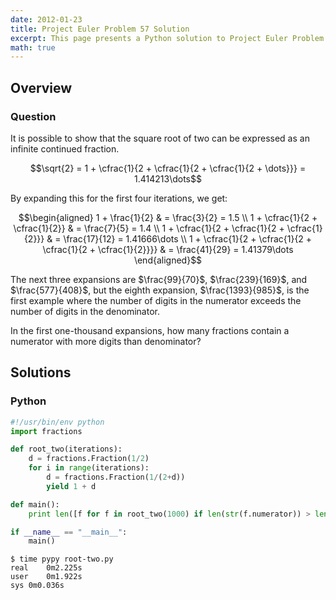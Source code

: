 ```yaml
---
date: 2012-01-23
title: Project Euler Problem 57 Solution
excerpt: This page presents a Python solution to Project Euler Problem 57.
math: true
---
```



## Overview


### Question

It is possible to show that the square root of two can be expressed as
an infinite continued fraction.

$$\sqrt{2} = 1 + \cfrac{1}{2 + \cfrac{1}{2 + \cfrac{1}{2 + \dots}}} = 1.414213\dots$$

By expanding this for the first four iterations, we get:

$$\begin{aligned}
1 + \frac{1}{2} & = \frac{3}{2} = 1.5 \\
1 + \cfrac{1}{2 + \cfrac{1}{2}} & = \frac{7}{5} = 1.4 \\
1 + \cfrac{1}{2 + \cfrac{1}{2 + \cfrac{1}{2}}} & = \frac{17}{12} = 1.41666\dots \\
1 + \cfrac{1}{2 + \cfrac{1}{2 + \cfrac{1}{2 + \cfrac{1}{2}}}} & = \frac{41}{29} = 1.41379\dots
\end{aligned}$$

The next three expansions are $\frac{99}{70}$, $\frac{239}{169}$, and
$\frac{577}{408}$, but the eighth expansion, $\frac{1393}{985}$, is the
first example where the number of digits in the numerator exceeds the
number of digits in the denominator.

In the first one-thousand expansions, how many fractions contain a
numerator with more digits than denominator?






## Solutions

### Python

```python
#!/usr/bin/env python
import fractions

def root_two(iterations):
    d = fractions.Fraction(1/2)
    for i in range(iterations):
        d = fractions.Fraction(1/(2+d))
        yield 1 + d

def main():
    print len([f for f in root_two(1000) if len(str(f.numerator)) > len(str(f.denominator))])

if __name__ == "__main__":
    main()
```


```
$ time pypy root-two.py
real	0m2.225s
user	0m1.922s
sys	0m0.036s
```


